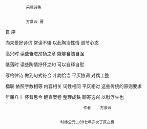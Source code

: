              采蕨诗集


             方景云 著


自  序


向来爱好诗词  常读不辍  以此陶冶性情   调节心态

高兴时  读些奋进昂扬之章  能够自勉自强   

低落时  读些陶情抒怀之句   可以自释自慰

写格律诗  做到句式符合   叶韵恰当   平仄协调   对偶工整    

楹联  依照字数相等  内容相关   词性相同  平仄相对  这些传统的原则要求

年届八十  怀昔思今  翻查案卷  整理成秩   聊寄逸兴  以慰浮生也


                                      作者    方景云


                            时维公元二00七年岁次丁亥之夏
